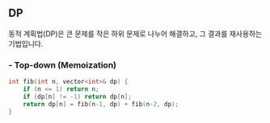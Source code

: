 ## DP

동적 계획법(DP)은 큰 문제를 작은 하위 문제로 나누어 해결하고, 그 결과를 재사용하는 기법입니다.

### - Top-down (Memoization)

```cpp
int fib(int n, vector<int>& dp) {
    if (n <= 1) return n;
    if (dp[n] != -1) return dp[n];
    return dp[n] = fib(n-1, dp) + fib(n-2, dp);
}
```

